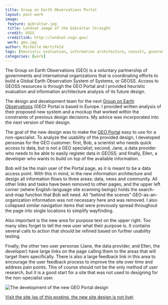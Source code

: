 ```yaml
---
title: Group on Earth Observations Portal
layout: post-work
image:
 feature: gibraltar.jpg
 title: Landsat image of the Gibraltar Straight
 credit: USGS
 creditlink: http://landsat.usgs.gov/
 work: geo.jpg
author: Michelle Hertzfeld
tags: [heuristic evaluation, information architecture, consult, government]
categories: [work]
---
```

The Group on Earth Observations (GEO) is a voluntary partnership of governments and international organizations that is coordinating efforts to build a Global Earth Observation System of Systems, or GEOSS. Access to GEOSS resources is through the GEO Portal and I provided heuristic evaluation and information architecture analysis of its future design.<!--more-->

The design and development team for the next [Group on Earth Observations](http://www.earthobservations.org/) (GEO) Portal is based in Europe. I provided written analysis of their proposed new system and a mockup that worked within the constraints of previous design decisions. My advice was incorporated into the next version of their design.

The goal of the new design was to make the [GEO Portal](http://www.geoportal.org/) easy to use for a non-specialist. To analyze the usability of the provided design, I developed personas for the GEO customer: first, Bob, a scientist who needs quick access to data, but is not a GEO specialist; second, Jane, a data provider who needs to be able to easily register data in GEOSS; and finally, Ellen, a developer who wants to build on top of the available information.

Bob will be the main user of the Portal page, as it is meant to be a data access point. With this in mind, in the new information architecture and design all information flows to three areas: data, news and community. All other links and tasks have been removed to other pages, and the upper left corner (where English-language site scanning beings) holds the search-and-map function that Bob will need. All "behind the scenes" GEO-as-an-organization information was not necessary here and was removed. I also collapsed similar navigation items that were previously spread throughout the page into single locations to simplify wayfinding.

Also important is the new area for purpose text on the upper right. Too many sites forget to tell the new user what their purpose is. It contains several calls to action that should be refined based on further usability testing.

Finally, the other two user personas (Jane, the data provider, and Ellen, the developer) have large links on the page calling them to the areas that will target them specifically. There is also a large feedback link in this area to encourage the user feedback process to improve the site over time and address pain points. This of course should not be the only method of user research, but it is a good start for a site that was not used to designing for the non-specialist user.

![The development of the new GEO Portal design](https://meiqimichelle.github.io/mhertzfeld/img/geo_develop.jpg)

[Visit the site (as of this posting, the new site design is not live)](http://www.geoportal.org/)
